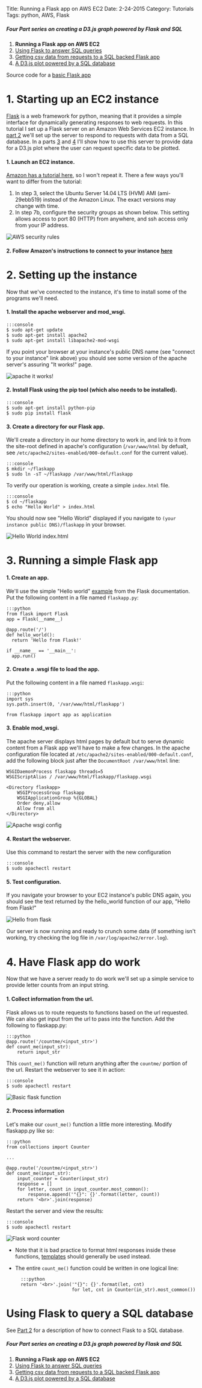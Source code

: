 Title: Running a Flask app on AWS EC2
Date: 2-24-2015
Category: Tutorials
Tags: python, AWS, Flask

##### _Four Part series on creating a D3.js graph powered by Flask and SQL_

1. **Running a Flask app on AWS EC2**
1. [Using Flask to answer SQL queries]({filename}/flask-sql.md)
1. [Getting csv data from requests to a SQL backed Flask app]({filename}/flask-bart-sql.md)
1. [A D3.js plot powered by a SQL database]({filename}/flask-bart-graphing.md)

Source code for a [basic Flask app](https://github.com/frankcleary/data-science-bytes/tree/master/basic-flask-app)

# 1. Starting up an EC2 instance

[Flask](http://flask.pocoo.org/) is a web framework for python, meaning that it provides a simple interface for dynamically generating responses to web requests. In this tutorial I set up a Flask server on an Amazon Web Services EC2 instance. In [part 2]({filename}/flask-sql.md) we'll set up the server to respond to requests with data from a SQL database. In a parts [3]({filename}/flask-bart-sql.md) and [4]({filename}/flask-bart-graphing.md) I'll show how to use this server to provide data for a D3.js plot where the user can request specific data to be plotted.

#### 1. Launch an EC2 instance.

[Amazon has a tutorial here](http://docs.aws.amazon.com/AWSEC2/latest/UserGuide/ec2-launch-instance_linux.html), so I won't repeat it. There a few ways you'll want to differ from the tutorial:

1. In step 3, select the Ubuntu Server 14.04 LTS (HVM) AMI (ami-29ebb519) instead of the Amazon Linux. The exact versions may change with time.
2. In step 7b, configure the security groups as shown below. This setting allows access to port 80 (HTTP) from anywhere, and ssh access only from your IP address.

<img src="/extra/images/flaskec2/aws_security_group.png" title="AWS security rules">

#### 2. Follow Amazon's instructions to connect to your instance [here](http://docs.aws.amazon.com/AWSEC2/latest/UserGuide/ec2-connect-to-instance-linux.html)

# 2. Setting up the instance

Now that we've connected to the instance, it's time to install some of the programs we'll need.

#### 1. Install the apache webserver and mod_wsgi.

    :::console
    $ sudo apt-get update
    $ sudo apt-get install apache2
    $ sudo apt-get install libapache2-mod-wsgi

If you point your browser at your instance's public DNS name (see "connect to your instance" link above) you should see some version of the apache server's assuring "It works!" page.

<img src="/extra/images/flaskec2/itworks.png" title="apache it works!">

#### 2. Install Flask using the pip tool (which also needs to be installed).

    :::console
    $ sudo apt-get install python-pip
    $ sudo pip install flask

#### 3. Create a directory for our Flask app.

We'll create a directory in our home directory to work in, and link to it from the site-root defined in apache's configuration (`/var/www/html` by defualt, see `/etc/apache2/sites-enabled/000-default.conf` for the current value).

    :::console
    $ mkdir ~/flaskapp
    $ sudo ln -sT ~/flaskapp /var/www/html/flaskapp

To verify our operation is working, create a simple `index.html` file.

    :::console
    $ cd ~/flaskapp
    $ echo "Hello World" > index.html

You should now see "Hello World" displayed if you navigate to `(your instance public DNS)/flaskapp` in your browser.

<img src="/extra/images/flaskec2/helloworldhtml.png" title="Hello World index.html">

# 3. Running a simple Flask app

#### 1. Create an app.

We'll use the simple "Hello world" [example](http://flask.pocoo.org/docs/0.10/quickstart/) from the Flask documentation. Put the following content in a file named `flaskapp.py`:

    :::python
    from flask import Flask
    app = Flask(__name__)

    @app.route('/')
    def hello_world():
      return 'Hello from Flask!'

    if __name__ == '__main__':
      app.run()

#### 2. Create a .wsgi file to load the app.

Put the following content in a file named `flaskapp.wsgi`:

    :::python
    import sys
    sys.path.insert(0, '/var/www/html/flaskapp')

    from flaskapp import app as application


#### 3. Enable mod_wsgi.

The apache server displays html pages by default but to serve dynamic content from a Flask app we'll have to make a few changes. In the apache configuration file located at `/etc/apache2/sites-enabled/000-default.conf`, add the following block just after the `DocumentRoot /var/www/html` line:

    WSGIDaemonProcess flaskapp threads=5
    WSGIScriptAlias / /var/www/html/flaskapp/flaskapp.wsgi

    <Directory flaskapp>
        WSGIProcessGroup flaskapp
        WSGIApplicationGroup %{GLOBAL}
        Order deny,allow
        Allow from all
    </Directory>

<img src="/extra/images/flaskec2/apacheconf.png" title="Apache wsgi config">

#### 4. Restart the webserver.

Use this command to restart the server with the new configuration

    :::console
    $ sudo apachectl restart

#### 5. Test configuration.

If you navigate your browser to your EC2 instance's public DNS again, you should see the text returned by the hello_world function of our app, "Hello from Flask!"

<img src="/extra/images/flaskec2/hellofromflask.png" title="Hello from flask">

Our server is now running and ready to crunch some data (if something isn't working, try checking the log file in `/var/log/apache2/error.log`).

# 4. Have Flask app do work

Now that we have a server ready to do work we'll set up a simple service to provide letter counts from an input string.

#### 1. Collect information from the url.

Flask allows us to route requests to functions based on the url requested. We can also get input from the url to pass into the function. Add the following to flaskapp.py:

    :::python
    @app.route('/countme/<input_str>')
    def count_me(input_str):
        return input_str

This `count_me()` function will return anything after the `countme/` portion of the url. Restart the webserver to see it in action:

    :::console
    $ sudo apachectl restart

<img src="/extra/images/flaskec2/countmebasic.png" title="Basic flask function">

#### 2. Process information

Let's make our `count_me()` function a little more interesting. Modify flaskapp.py like so:

    :::python
    from collections import Counter

    ...

    @app.route('/countme/<input_str>')
    def count_me(input_str):
        input_counter = Counter(input_str)
        response = []
        for letter, count in input_counter.most_common():
            response.append('"{}": {}'.format(letter, count))
        return '<br>'.join(response)


Restart the server and view the results:

    :::console
    $ sudo apachectl restart

<img src="/extra/images/flaskec2/countme.png" title="Flask word counter">

* Note that it is bad practice to format html responses inside these functions, [templates](http://flask.pocoo.org/docs/0.10/templating/) should generally be used instead.
* The entire `count_me()` function could be written in one logical line:

        :::python
        return '<br>'.join('"{}": {}'.format(let, cnt)
                           for let, cnt in Counter(in_str).most_common())

# Using Flask to query a SQL database

See [Part 2]({filename}/flask-sql.md) for a description of how to connect Flask to a SQL database.

##### _Four Part series on creating a D3.js graph powered by Flask and SQL_

1. **Running a Flask app on AWS EC2**
1. [Using Flask to answer SQL queries]({filename}/flask-sql.md)
1. [Getting csv data from requests to a SQL backed Flask app]({filename}/flask-bart-sql.md)
1. [A D3.js plot powered by a SQL database]({filename}/flask-bart-graphing.md)
